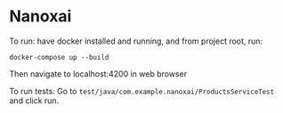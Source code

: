 # Nanoxai

To run: have docker installed and running, and from project root, run:

`docker-compose up --build`

Then navigate to localhost:4200 in web browser

To run tests: Go to `test/java/com.example.nanoxai/ProductsServiceTest` and click run.  